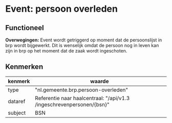 # Event: persoon overleden

## Functioneel


**Overwegingen:**
Event wordt getriggerd op moment dat de persoonslijst in brp wordt bijgewerkt. Dit is wenselijk omdat de persoon nog in leven kan zijn in brp op het moment dat de zaak wordt ingeschoten.

## Kenmerken
| kenmerk | waarde                                                                  |
| ------- | ----------------------------------------------------------------------- |
| type    | "nl.gemeente.brp.persoon-overleden"                                     |
| dataref | Referentie naar haalcentraal: "/api​/v1.3​/ingeschrevenpersonen​/{bsn}" |
| subject | BSN                                                                     |
